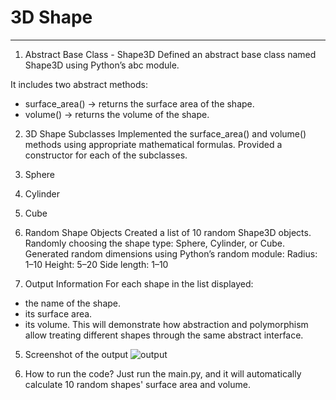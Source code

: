 # 3D Shape
____

1. Abstract Base Class - Shape3D
Defined an abstract base class named Shape3D using Python’s abc module.

It includes two abstract methods:
- surface_area() → returns the surface area of the shape.
- volume() → returns the volume of the shape.

2. 3D Shape Subclasses
Implemented the surface_area() and volume() methods using appropriate mathematical formulas.
Provided a constructor for each of the subclasses.

1. Sphere
2. Cylinder
3. Cube

3. Random Shape Objects
Created a list of 10 random Shape3D objects.
Randomly choosing the shape type: Sphere, Cylinder, or Cube.
Generated random dimensions using Python’s random module:
Radius: 1–10
Height: 5–20
Side length: 1–10

4. Output Information
For each shape in the list displayed:
- the name of the shape.
- its surface area.
- its volume.
This will demonstrate how abstraction and polymorphism allow treating different shapes through the same abstract interface.

5. Screenshot of the output
![output](https://github.com/user-attachments/assets/ec08ea1b-f588-4274-89e4-592df18bc428)


6. How to run the code?
Just run the main.py, and it will automatically calculate 10 random shapes' surface area and volume.
